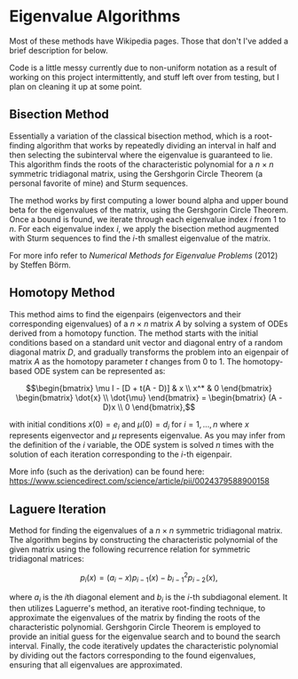 # Eigenvalue Algorithms
Most of these methods have Wikipedia pages. Those that don't I've added a brief description for below.

Code is a little messy currently due to non-uniform notation as a result of working on this project intermittently, and stuff left over from testing, but I plan on cleaning it up at some point.

## Bisection Method
Essentially a variation of the classical bisection method, which is a root-finding algorithm that works by repeatedly dividing an interval in half and then selecting the subinterval where the eigenvalue is guaranteed to lie. This algorithm finds the roots of the characteristic polynomial for a $n \times n$ symmetric tridiagonal matrix, using the Gershgorin Circle Theorem (a personal favorite of mine) and Sturm sequences.

The method works by first computing a lower bound alpha and upper bound beta for the eigenvalues of the matrix, using the Gershgorin Circle Theorem. Once a bound is found, we iterate through each eigenvalue index $i$ from $1$ to $n$. For each eigenvalue index $i$, we apply the bisection method augmented with Sturm sequences to find the $i$\-th smallest eigenvalue of the matrix.

For more info refer to _Numerical Methods for Eigenvalue Problems_ (2012) by Steffen Börm.


## Homotopy Method

This method aims to find the eigenpairs (eigenvectors and their corresponding eigenvalues) of a $n \times n$ matrix $A$ by solving a system of ODEs derived from a homotopy function. The method starts with the initial conditions based on a standard unit vector and diagonal entry of a random diagonal matrix $D$, and gradually transforms the problem into an eigenpair of matrix $A$ as the homotopy parameter $t$ changes from $0$ to $1$. The homotopy-based ODE system can be represented as:

```math
\begin{bmatrix}
    \mu I - [D + t(A - D)] & x \\
    x^* & 0
\end{bmatrix}
\begin{bmatrix}
    \dot{x} \\
    \dot{\mu}
\end{bmatrix}
=
\begin{bmatrix}
    (A - D)x \\
    0
\end{bmatrix},
```

with initial conditions $x(0) = e_i$ and $\mu(0) = d_i$ for $i=1,\ldots,n$ where $x$ represents eigenvector and $\mu$ represents eigenvalue. As you may infer from the definition of the $i$ variable, the ODE system is solved $n$ times with the solution of each iteration corresponding to the $i$\-th eigenpair.

More info (such as the derivation) can be found here: https://www.sciencedirect.com/science/article/pii/0024379588900158


## Laguere Iteration

Method for finding the eigenvalues of a $n \times n$ symmetric tridiagonal matrix. The algorithm begins by constructing the characteristic polynomial of the given matrix using the following recurrence relation for symmetric tridiagonal matrices:

```math
p_i(x) = (a_i - x)p_{i-1}(x) - b_{i-1}^2 p_{i-2}(x),
```

where $a_i$ is the $i\text{th}$ diagonal element and $b_i$ is the $i$\-th subdiagonal element. It then utilizes Laguerre's method, an iterative root-finding technique, to approximate the eigenvalues of the matrix by finding the roots of the characteristic polynomial. Gershgorin Circle Theorem is employed to provide an initial guess for the eigenvalue search and to bound the search interval. Finally, the code iteratively updates the characteristic polynomial by dividing out the factors corresponding to the found eigenvalues, ensuring that all eigenvalues are approximated.
